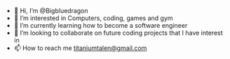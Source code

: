 - 👋 Hi, I’m @Bigbluedragon
- 👀 I’m interested in Computers, coding, games and gym
- 🌱 I’m currently learning how to become a software engineer
- 💞️ I’m looking to collaborate on future coding projects that I have interest in
- 📫 How to reach me titaniumtalen@gmail.com

<!---
Bigbluedragon/Bigbluedragon is a ✨ special ✨ repository because its `README.md` (this file) appears on your GitHub profile.
You can click the Preview link to take a look at your changes.
--->
